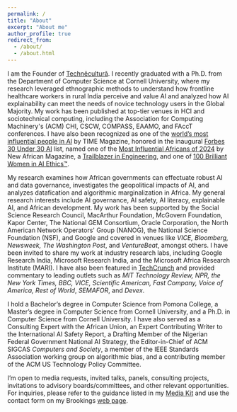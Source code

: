 ```yaml
---
permalink: /
title: "About"
excerpt: "About me"
author_profile: true
redirect_from: 
  - /about/
  - /about.html
---
```


I am the Founder of [Technēculturǎ](www.technecultura.org). I recently graduated with a Ph.D. from the Department of Computer Science at Cornell University, where my research leveraged ethnographic methods to understand how frontline healthcare workers in rural India perceive and value AI and analyzed how AI explainability can meet the needs of novice technology users in the Global Majority. My work has been published at top-tier venues in HCI and sociotechnical computing, including the Association for Computing Machinery's (ACM) CHI, CSCW, COMPASS, EAAMO, and FAccT conferences. I have also been recognized as one of the [world’s most influential people in AI](https://time.com/7012894/chinasa-t-okolo/) by TIME Magazine, honored in the inaugural [Forbes 30 Under 30 AI](https://www.forbes.com/30-under-30/2025/ai) list, named one of the [Most Influential Africans of 2024](https://100.newafricanmagazine.com/) by New African Magazine, a [Trailblazer in Engineering](https://engineering.purdue.edu/Engr/Trailblazers/Fellows), and one of [100 Brilliant Women in AI Ethics™](https://womeninaiethics.org/the-list/of-2022/).

My research examines how African governments can effectuate robust AI and data governance, investigates the geopolitical impacts of AI, and analyzes datafication and algorithmic marginalization in Africa. My general research interests include AI governance, AI safety, AI literacy, explainable AI, and African development. My work has been supported by the Social Science Research Council, MacArthur Foundation, McGovern Foundation, Kapor Center, The National GEM Consortium, Oracle Corporation, the North American Network Operators' Group (NANOG), the National Science Foundation (NSF), and Google and covered in venues like _VICE, Bloomberg, Newsweek, The Washington Post_, and _VentureBeat_, amongst others. I have been invited to share my work at industry research labs, including Google Research India, Microsoft Research India, and the Microsoft Africa Research Institute (MARI). I have also been featured in [TechCrunch](https://techcrunch.com/2024/05/24/women-in-ai-chinasa-t-okolo-researches-ais-impact-on-the-global-south/) and provided commentary to leading outlets such as _MIT Technology Review, NPR, the New York Times, BBC, VICE, Scientific American, Fast Company, Voice of America, Rest of World_, _SEMAFOR_, and _Devex_.

I hold a Bachelor’s degree in Computer Science from Pomona College, a Master’s degree in Computer Science from Cornell University, and a Ph.D. in Computer Science from Cornell University. I have also served as a Consulting Expert with the African Union, an Expert Contributing Writer to the International AI Safety Report, a Drafting Member of the Nigerian Federal Government National AI Strategy, the Editor-in-Chief of ACM SIGCAS _Computers and Society_, a member of the IEEE Standards Association working group on algorithmic bias, and a contributing member of the ACM US Technology Policy Committee.

I’m open to media requests, invited talks, panels, consulting projects, invitations to advisory boards/committees, and other relevant opportunities. For inquiries, please refer to the guidance listed in my [Media Kit](https://github.com/chinasatokolo/MediaKit) and use the contact form on my Brookings [web page](https://www.brookings.edu/people/chinasa-t-okolo/).
